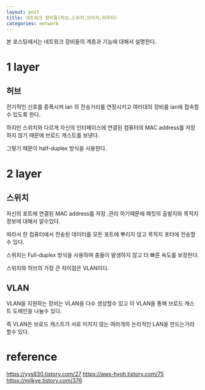 ```yaml
---
layout: post
title: 네트워크 장비들(허브,스위치,브리지,라우터)
categories: network
---
```

본 포스팅에서는 네트워크 장비들의 계층과 기능에 대해서 설명한다.

# 1 layer

## 허브 
전기적인 신호를 증폭시켜 lan 의 전송거리를 연장시키고 여러대의 장비를 lan에 접속할 수 있도록 한다.

하지만 스위치와 다르게 자신의 인터페이스에 연결된 컴퓨터의 MAC address를 저장하지 않기 때문에 브로드 캐스트를 보낸다.

그렇기 때문이 half-duplex 방식을 사용한다.

# 2 layer
## 스위치
자신의 포트에 연결된 MAC address를 저장 ,관리 하기때문에 패킷의 출발지와 목적지 정보에 대해서 알수있다.

따라서 한 컴퓨터에서 전송된 데이터를 모든 포트에 뿌리지 않고 목적지 포터에 전송할수 있다.

스위치는 Full-duplex 방식을 사용하며 충돌이 발생하지 않고 더 빠른 속도를 보장한다.

스위치와 허브의 가장 큰 차이점은 VLAN이다.
## VLAN
VLAN을 지원하는 장비는 VLAN을 다수 생성할수 있고 이 VLAN을 통해 브로드 캐스트 도메인을 나눌수 있다.

즉 VLAN은 브로드 캐스트가 서로 미치지 않는 여러개의 논리적인 LAN을 만드는거라 할수 있다.

# reference
https://yys630.tistory.com/27
https://aws-hyoh.tistory.com/75
https://milkye.tistory.com/376